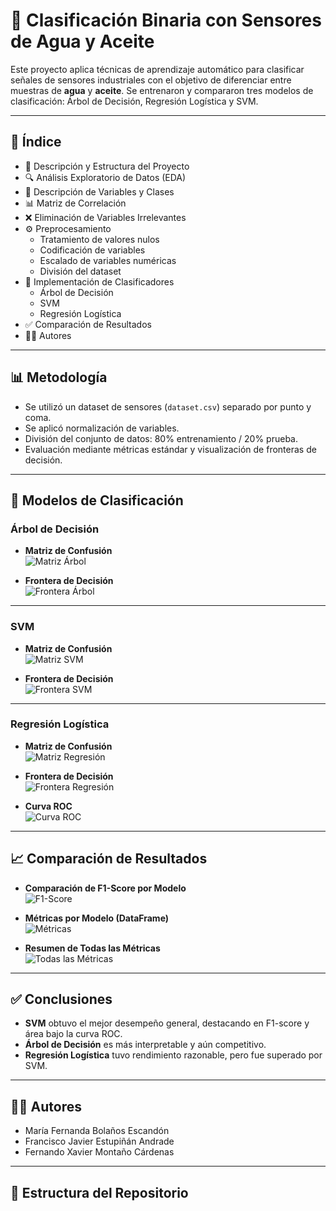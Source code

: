 # 🔬 Clasificación Binaria con Sensores de Agua y Aceite

Este proyecto aplica técnicas de aprendizaje automático para clasificar señales de sensores industriales con el objetivo de diferenciar entre muestras de **agua** y **aceite**. Se entrenaron y compararon tres modelos de clasificación: Árbol de Decisión, Regresión Logística y SVM.

---

## 📁 Índice

- 📂 Descripción y Estructura del Proyecto  
- 🔍 Análisis Exploratorio de Datos (EDA)  
- 📝 Descripción de Variables y Clases  
- 📊 Matriz de Correlación  
- ❌ Eliminación de Variables Irrelevantes  
- ⚙️ Preprocesamiento  
  - Tratamiento de valores nulos  
  - Codificación de variables  
  - Escalado de variables numéricas  
  - División del dataset  
- 🤖 Implementación de Clasificadores  
  - Árbol de Decisión  
  - SVM  
  - Regresión Logística  
- ✅ Comparación de Resultados  
- 🧑‍💻 Autores  

---

## 📊 Metodología

- Se utilizó un dataset de sensores (`dataset.csv`) separado por punto y coma.
- Se aplicó normalización de variables.
- División del conjunto de datos: 80% entrenamiento / 20% prueba.
- Evaluación mediante métricas estándar y visualización de fronteras de decisión.

---

## 🧠 Modelos de Clasificación

### Árbol de Decisión

- **Matriz de Confusión**  
  ![Matriz Árbol](Imagenes/Matriz%20de%20confusion-Arbol%20de%20decision.png)

- **Frontera de Decisión**  
  ![Frontera Árbol](Imagenes/Frontera%20de%20decision-Arbol%20de%20decision.png)

---

### SVM

- **Matriz de Confusión**  
  ![Matriz SVM](Imagenes/Matriz%20de%20confusion-SVM.png)

- **Frontera de Decisión**  
  ![Frontera SVM](Imagenes/Frontera%20de%20decision-SVM.png)

---

### Regresión Logística

- **Matriz de Confusión**  
  ![Matriz Regresión](Imagenes/Matriz%20de%20confusion-Regresion%20Logistica.png)

- **Frontera de Decisión**  
  ![Frontera Regresión](Imagenes/Frontera%20de%20decision-Regresion%20Logistica.png)

- **Curva ROC**  
  ![Curva ROC](Imagenes/Curva%20ROC%20-%20Regresion%20Logistica.png)

---

## 📈 Comparación de Resultados

- **Comparación de F1-Score por Modelo**  
  ![F1-Score](Imagenes/Comparacion%20de%20F1-score%20por%20modelo.png)

- **Métricas por Modelo (DataFrame)**  
  ![Métricas](Imagenes/DATAFRAME%20Resultados%20de%20metricas.png)

- **Resumen de Todas las Métricas**  
  ![Todas las Métricas](Imagenes/DATAFRAMEcon%20todas%20las%20metricas.png)

---

## ✅ Conclusiones

- **SVM** obtuvo el mejor desempeño general, destacando en F1-score y área bajo la curva ROC.
- **Árbol de Decisión** es más interpretable y aún competitivo.
- **Regresión Logística** tuvo rendimiento razonable, pero fue superado por SVM.

---

## 👨‍💻 Autores

- María Fernanda Bolaños Escandón  
- Francisco Javier Estupiñán Andrade  
- Fernando Xavier Montaño Cárdenas  

---

## 📁 Estructura del Repositorio



